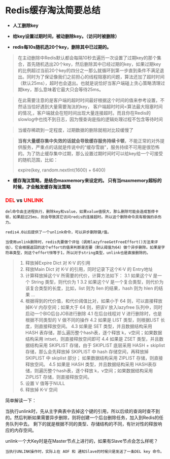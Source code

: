 # Redis缓存淘汰简要总结

- **人工删除key**

- **给key设置过期时间，被动删除key。（访问时被删除）**

- **redis每10s随机选20个key，删除其中已过期的。**

> 在主动删除中Redis默认都会每隔10秒去遍历一次设置了过期key的那个集合，首先随机选出20个key，然后删除其中已经过期的key，如果过期key的比例超过当前20个key的四分之一那么就循环到第一步直到条件不满足退出。同时为了保证像我们之前担心的线程阻塞的问题，算法还加了超时时间（默认25ms），超时也会退出。也就是说恰好当客户端碰上贪心策略清理过期key，那么意味着它最大只会等待25ms。

> 在此需要注意的是客户端的超时时间最好根据这个时间的值来参考设置，不然话当恰好遇到大量需要淘汰的key， 客户端超时时间<算法最大阻塞时间的情况,，客户端就会在短时间出现大量连接超时。而且你在Redis的slowlog中也找不到日志，因为慢查询是指的逻辑处理过程不包含等待时间

> 当缓存稀疏到一定程度，过期数据的删除就相对比较缓慢了

> **当有大量缓存集中失效的话就会导致缓存服务持续卡顿**，不能正常的对外提供服务，严重点的话就是传说中的“缓存雪崩”，服务持续不可用是很恐怖的。为了防止缓存集中过期，那么设置过期时间时可以给key给一个可接受的随机范围，比如：
>
> expire(key, random.nextInt(1600) + 6400)

- **缓存淘汰策略，是结合maxmemory来设定的。 只有当maxmemory超标的时候，才会触发缓存淘汰策略**



### <font style="color:red">DEL</font> vs <font style="color:red">UNLINK</font>

```
del命令由主进程执行，删除key和value，如果value值很大，那么删除可能会造成暂停卡顿，如果超过25ms，则会导致其它访问redis的连接超时。所以这个删除命令具有极强的杀伤力。

redis4.0以后提供了一个unlink命令，可以异步删除键/值。

当使用unlink删除时，redis先要做个评估（调用lazyfreeGetFreeEffort()方法来评估），它会根据返回的这个effort的值来判断是否要（默认阈值为64）做个异步删除。如果是字符串类型，则这个effort恒等于1，所以对于string类型，unlink也是直接删除的。
```

>1. 释放掉Expire Dict 对 K-V 的引用
>2. 释放Main Dict 对 K-V 的引用，同时记录下这个K-V 的 Entry地址
>3. 计算释放掉这个V 所需要的代价，计算方法如下： 
>   3.1 如果这个V 是一个 String 类型，则代价为 1 
>   3.2 如果这个V 是一个复合类型，则代价为 该复合类型的长度，比如，list 则为 llen 的结果，hash 则为 hlen 的结果 …
>4. 根据得到的代价值，和代价阈值比对，如果小于 64 则，可以直接释放掉K-V 内存空间；如果大于 64 则，把该V 放入lazyfree 队列中，同时启动一个BIO后台JOB进行删除 
>   4.1 在后台线程对 V 进行删除时，也是根据不同类型的 V 做不同的操作 
>   4.2 如果是 LIST 类型，则根据LIST 长度，则直接释放空间。 
>   4.3 如果是 SET 类型，并且数据结构采用 HASH 表存储，那么遍历整个hash表，逐个释放 k，v空间；如果数据结构采用 intset，则直接释放空间即可 
>   4.4 如果是 ZSET 类型，并且数据结构采用 SKIPLIST 存储，由于 SKIPLIST 底层采用 HASH + skiplist 存储，那么会先释放掉 SKIPLIST 中 hash 存储空间，再释放掉 SKIPLIST 中 skiplist 部分； 如果数据结构采用 ZIPLIST 存储，则直接释放空间。 
>   4.5 如果是 HASH 类型，并且数据结构采用 HASH表存储，则遍历整个hash表，逐个释放 k，v空间；如果数据结构采用 ZIPLIST 存储，则直接释放空间。
>5. 设置 V 值等于NULL
>6. 释放掉 K-V 空间

简单解读一下：

​	当执行unlink时，先从主字典表中去掉这个键的引用，所以后续的查询时查不到的。然后判断如果需要异步删除，则将创建一个后台删除任务，加入到Redis的任务队列中去。 剩下的就是根据不同的类型、存储结构的不同，有针对性的释放响应的内存空间。



unlink一个大Key时是在Master节点上进行的，如果有Slave节点会怎么样呢？

```
当执行UNLINK操作时，实际上在 AOF 和 通知Slave的时候只是发送了一条DEL key 命令。
```